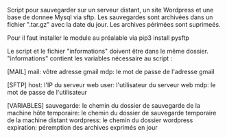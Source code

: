 Script pour sauvegarder sur un serveur distant,
un site Wordpress et une base de donnee Mysql via sftp.
Les sauvegardes sont archivées dans un fichier ".tar.gz" avec la date du jour. 
Les archives périmées sont suprimeés.

Pour <import pysftp> il faut installer le module au préalable via
pip3 install pysftp

Le script et le fichier "informations" doivent être dans le même dossier.
"informations" contient les variables nécessaire au script :

[MAIL]
mail: vôtre adresse gmail
mdp: le mot de passe de l'adresse gmail

[SFTP]
host: l'IP du serveur web
user: l'utilisateur du serveur web
mdp: le mot de passe de l'utilisateur

[VARIABLES]
sauvegarde: le chemin du dossier de sauvegarde de la machine hôte
temporaire: le chemin du dossier de sauvegarde temporaire de la machine distant
wordpress: le chemin du dossier wordpress
expiration: péremption des archives exprimés en jour